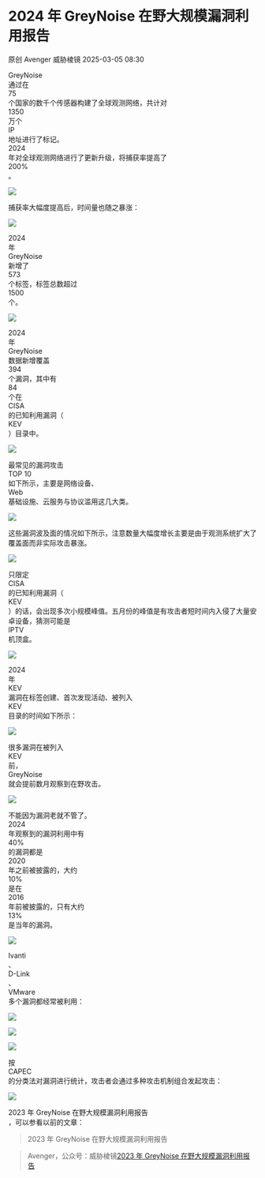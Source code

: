 #  2024 年 GreyNoise 在野大规模漏洞利用报告   
原创 Avenger  威胁棱镜   2025-03-05 08:30  
  
GreyNoise   
通过在   
75   
个国家的数千个传感器构建了全球观测网络，共计对   
1350   
万个  
IP  
地址进行了标记。  
2024   
年对全球观测网络进行了更新升级，将捕获率提高了   
200%  
。  
  
![](https://mmbiz.qpic.cn/mmbiz_png/dlhiccJOdNYar0tomfwicloLSyIteIEtDeqHszDnJqG3uib72b12poZClNSLTdMhK3t8NwmMPl1KD29hGNQ8ATeTw/640?wx_fmt=png&from=appmsg "")  
  
  
捕获率大幅度提高后，时间量也随之暴涨：  
  
![](https://mmbiz.qpic.cn/mmbiz_png/dlhiccJOdNYar0tomfwicloLSyIteIEtDevtCdvzLpcoMFJxvmCf3HeBVjhyBtVP1Nsguo3H5rVpsAia4TUGzEVPw/640?wx_fmt=png&from=appmsg "")  
  
  
2024   
年   
GreyNoise   
新增了   
573   
个标签，标签总数超过   
1500   
个。  
  
![](https://mmbiz.qpic.cn/mmbiz_png/dlhiccJOdNYar0tomfwicloLSyIteIEtDe0oIFJELhnic0Vk9qBzuAzR5CTyu1Sd2b4BrZVCUwic7ZMfBoeAstLSAA/640?wx_fmt=png&from=appmsg "")  
  
  
2024   
年   
GreyNoise   
数据新增覆盖   
394   
个漏洞，其中有   
84   
个在   
CISA   
的已知利用漏洞（  
KEV  
）目录中。  
  
![](https://mmbiz.qpic.cn/mmbiz_png/dlhiccJOdNYar0tomfwicloLSyIteIEtDeiaA3VjzianSVkQuOHxtc4MX5YcXGUHw6t3P1icUL0FPnvWwoiaiaNLNUGYw/640?wx_fmt=png&from=appmsg "")  
  
  
最常见的漏洞攻击   
TOP 10   
如下所示，主要是网络设备、  
Web   
基础设施、云服务与协议滥用这几大类。  
  
![](https://mmbiz.qpic.cn/mmbiz_png/dlhiccJOdNYar0tomfwicloLSyIteIEtDeLn7kNaakXqx63HIibibP6py9yjyIxIgPDMWWLbcWpRjZRLagO8EK0Rrg/640?wx_fmt=png&from=appmsg "")  
  
  
这些漏洞波及面的情况如下所示，注意数量大幅度增长主要是由于观测系统扩大了覆盖面而非实际攻击暴涨。  
  
![](https://mmbiz.qpic.cn/mmbiz_png/dlhiccJOdNYar0tomfwicloLSyIteIEtDedsjzLwfwU2X1jzA3DvViaYDfMZuibKJSt1qoltmicgmFCj8PTkllv5QDA/640?wx_fmt=png&from=appmsg "")  
  
  
只限定   
CISA   
的已知利用漏洞（  
KEV  
）的话，会出现多次小规模峰值。五月份的峰值是有攻击者短时间内入侵了大量安卓设备，猜测可能是   
IPTV   
机顶盒。  
  
![](https://mmbiz.qpic.cn/mmbiz_png/dlhiccJOdNYar0tomfwicloLSyIteIEtDe8RzFOyy5ry6pl2L9m0PREAxNZT1X4sjrmr5N3pjshICWhnqZTknqHQ/640?wx_fmt=png&from=appmsg "")  
  
  
2024   
年   
KEV   
漏洞在标签创建、首次发现活动、被列入   
KEV   
目录的时间如下所示：  
  
![](https://mmbiz.qpic.cn/mmbiz_png/dlhiccJOdNYar0tomfwicloLSyIteIEtDeflUgbYc9xYlVn8HTkcg3lE6Frs9rGlhMoKRxuUaa1vKUr1VhDVWLqA/640?wx_fmt=png&from=appmsg "")  
  
  
很多漏洞在被列入   
KEV   
前，  
GreyNoise   
就会提前数月观察到在野攻击。  
  
![](https://mmbiz.qpic.cn/mmbiz_png/dlhiccJOdNYar0tomfwicloLSyIteIEtDef1HueA6S0pPuwxP7NicI1Y4ic7zKQSEaQVeIfQPiap6vCZkcha96cjvPQ/640?wx_fmt=png&from=appmsg "")  
  
  
不能因为漏洞老就不管了。  
2024   
年观察到的漏洞利用中有   
40%   
的漏洞都是   
2020   
年之前被披露的，大约   
10%   
是在   
2016   
年前被披露的，只有大约   
13%   
是当年的漏洞。  
  
![](https://mmbiz.qpic.cn/mmbiz_png/dlhiccJOdNYar0tomfwicloLSyIteIEtDe2C5qSNLjZ93JGBsu2q0hYIK3ors7O6gWuFEpzicV32t11Ib7ICtjyNg/640?wx_fmt=png&from=appmsg "")  
  
  
Ivanti  
、  
D-Link  
、  
VMware   
多个漏洞都经常被利用：  
  
![](https://mmbiz.qpic.cn/mmbiz_png/dlhiccJOdNYar0tomfwicloLSyIteIEtDe5HJLhbso59DZ6fbw8RkVsianXBkczQyvYvzh9tFicusBa1D29pxaMN1w/640?wx_fmt=png&from=appmsg "")  
  
![](https://mmbiz.qpic.cn/mmbiz_png/dlhiccJOdNYar0tomfwicloLSyIteIEtDefKp5PichtRPzz4Ue6JjzOpicvghVEYgibRAM9uADWswx3EHWyA46mupicg/640?wx_fmt=png&from=appmsg "")  
  
![](https://mmbiz.qpic.cn/mmbiz_png/dlhiccJOdNYar0tomfwicloLSyIteIEtDex5oQTmNAwb2HbvDvHIgrLjnnNI4zPkiaicbQ1iabZCich7hmBslian5R0uA/640?wx_fmt=png&from=appmsg "")  
  
  
按   
CAPEC   
的分类法对漏洞进行统计，攻击者会通过多种攻击机制组合发起攻击：  
  
![](https://mmbiz.qpic.cn/mmbiz_png/dlhiccJOdNYar0tomfwicloLSyIteIEtDeCrxib46HQc9prkW3uhbEo9rZicfCd5UgD7XQV2XzCddq1z87DDU0QXbQ/640?wx_fmt=png&from=appmsg "")  
  
  
2023 年 GreyNoise 在野大规模漏洞利用报告  
，可以参看以前的文章：  
> 2023 年 GreyNoise 在野大规模漏洞利用报告  
  
> Avenger，公众号：威胁棱镜[2023 年 GreyNoise 在野大规模漏洞利用报告](http://mp.weixin.qq.com/s?__biz=MzkyMzE5ODExNQ==&mid=2247486872&idx=1&sn=ca795893e92554a7fe304a90b8875b6d&chksm=c1e9fa54f69e7342818dc7d72daa71cddba3beb055187079a0390c1101438901b961d2760c1c#rd)  
  
  
  
  
